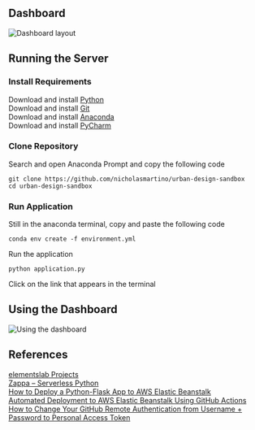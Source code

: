 ## Dashboard
![Dashboard layout](https://raw.githubusercontent.com/nicholasmartino/portfolio/master/static/img/urban_types_sandbox.jpg)

## Running the Server
### Install Requirements
Download and install [Python](https://www.python.org/downloads/) \
Download and install [Git](https://git-scm.com/downloads) \
Download and install [Anaconda](https://www.anaconda.com/) \
Download and install [PyCharm](https://www.jetbrains.com/pycharm/download)

### Clone Repository
Search and open Anaconda Prompt and copy the following code
```
git clone https://github.com/nicholasmartino/urban-design-sandbox
cd urban-design-sandbox
```

### Run Application
Still in the anaconda terminal, copy and paste the following code
```
conda env create -f environment.yml
```
Run the application
```
python application.py
```
Click on the link that appears in the terminal

## Using the Dashboard
![Using the dashboard](https://raw.githubusercontent.com/nicholasmartino/urban-design-sandbox/master/images/Dashboard-01.png)

## References
[elementslab Projects](https://www.elementslab.ca/projects/) \
[Zappa – Serverless Python](https://pypi.org/project/zappa/) \
[How to Deploy a Python-Flask App to AWS Elastic Beanstalk](https://medium.com/seamless-cloud/how-to-deploy-a-python-flask-app-to-aws-elastic-beanstalk-c7de7f146eea) \
[Automated Deployment to AWS Elastic Beanstalk Using GitHub Actions](https://medium.com/seamless-cloud/automated-deployment-to-aws-elastic-beanstalk-using-github-actions-888757a6eeb0) \
[How to Change Your GitHub Remote Authentication from Username + Password to Personal Access Token](https://medium.com/geekculture/how-to-change-your-github-remote-authentication-from-username-password-to-personal-access-token-64e527a766cf)
